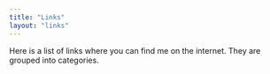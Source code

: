 ```yaml
---
title: "Links"
layout: "links"
---
```


Here is a list of links where you can find me on the internet. They are grouped into categories.